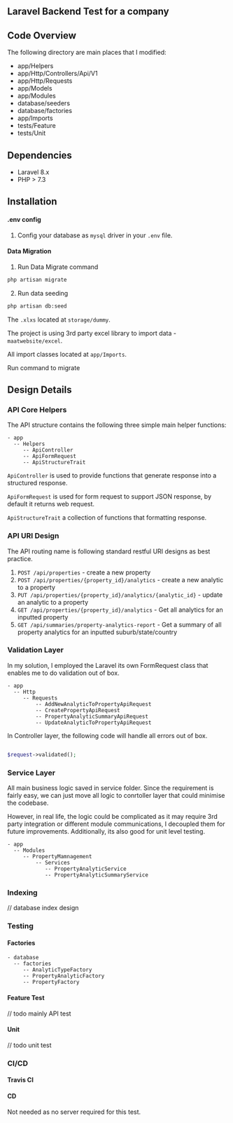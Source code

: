 ## Laravel Backend Test for a company

## Code Overview

The following directory are main places that I modified:

- app/Helpers
- app/Http/Controllers/Api/V1
- app/Http/Requests
- app/Models
- app/Modules
- database/seeders
- database/factories
- app/Imports
- tests/Feature
- tests/Unit

## Dependencies

- Laravel 8.x
- PHP > 7.3

## Installation

#### .env config

1. Config your database as `mysql` driver in your `.env` file.

#### Data Migration

1. Run Data Migrate command

```bash
php artisan migrate
```

2. Run data seeding

```bash
php artisan db:seed
```

The `.xlxs` located at `storage/dummy`.

The project is using 3rd party excel library to import data - `maatwebsite/excel`.

All import classes located at `app/Imports`.

Run command to migrate


## Design Details

### API Core Helpers

The API structure contains the following three simple main helper functions:

````
- app
  -- Helpers
     -- ApiController
     -- ApiFormRequest
     -- ApiStructureTrait
````

`ApiController` is used to provide functions that generate response into a structured response.

`ApiFormRequest` is used for form request to support JSON response, by default it returns web request.

`ApiStructureTrait` a collection of functions that formatting response.


### API URI Design

The API routing name is following standard restful URI designs as best practice.

1. `POST /api/properties`   - create a new property
2. `POST /api/properties/{property_id}/analytics`  - create a new analytic to a property
3. `PUT /api/properties/{property_id}/analytics/{analytic_id}`  - update an analytic to a property
4. `GET /api/properties/{property_id}/analytics` - Get all analytics for an inputted property
5. `GET /api/summaries/property-analytics-report` - Get a summary of all property analytics for an inputted suburb/state/country


### Validation Layer

In my solution, I employed the Laravel its own FormRequest class that enables me to do validation out of box.

````
- app
  -- Http
     -- Requests
         -- AddNewAnalyticToPropertyApiRequest
         -- CreatePropertyApiRequest
         -- PropertyAnalyticSummaryApiRequest
         -- UpdateAnalyticToPropertyApiRequest
````

In Controller layer, the following code will handle all errors out of box.

````php

$request->validated();

````

### Service Layer

All main business logic saved in service folder. Since the requirement is fairly easy, we can just move all logic to conrtoller layer that could minimise the codebase.

However, in real life, the logic could be complicated as it may require 3rd party integration or different module communications, I decoupled them for future improvements. Additionally, its also good for unit level testing.

````
- app
  -- Modules
     -- PropertyMamnagement
         -- Services
            -- PropertyAnalyticService
            -- PropertyAnalyticSummaryService
````

### Indexing

// database index design

### Testing


#### Factories

````
- database
  -- factories
     -- AnalyticTypeFactory
     -- PropertyAnalyticFactory
     -- PropertyFactory
````

#### Feature Test

// todo mainly API test


#### Unit

// todo unit test


### CI/CD

#### Travis CI



#### CD
Not needed as no server required for this test.
